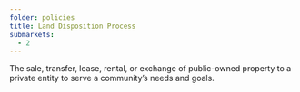 ```yaml
---
folder: policies
title: Land Disposition Process
submarkets:
  - 2
---
```

The sale, transfer, lease, rental, or exchange of public-owned property to a private entity to serve a community’s needs and goals.